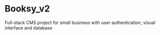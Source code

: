 # Booksy_v2
Full-stack CMS project for small business with user authentication, visual interface and database
